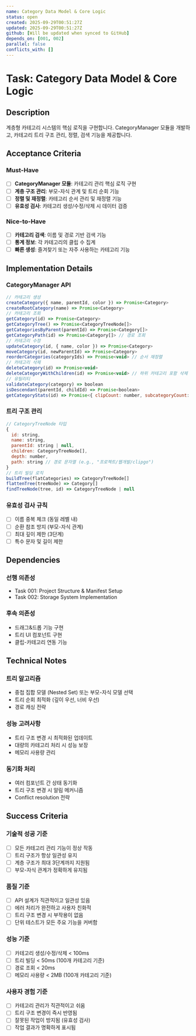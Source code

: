 ```yaml
---
name: Category Data Model & Core Logic
status: open
created: 2025-09-29T00:51:27Z
updated: 2025-09-29T00:51:27Z
github: [Will be updated when synced to GitHub]
depends_on: [001, 002]
parallel: false
conflicts_with: []
---
```

# Task: Category Data Model & Core Logic
## Description
계층형 카테고리 시스템의 핵심 로직을 구현합니다. CategoryManager 모듈을 개발하고, 카테고리 트리 구조 관리, 정렬, 검색 기능을 제공합니다.
## Acceptance Criteria
### Must-Have
- [ ] **CategoryManager 모듈**: 카테고리 관리 핵심 로직 구현
- [ ] **계층 구조 관리**: 부모-자식 관계 및 트리 순회 기능
- [ ] **정렬 및 재정렬**: 카테고리 순서 관리 및 재정렬 기능
- [ ] **유효성 검사**: 카테고리 생성/수정/삭제 시 데이터 검증
### Nice-to-Have
- [ ] **카테고리 검색**: 이름 및 경로 기반 검색 기능
- [ ] **통계 정보**: 각 카테고리의 클립 수 집계
- [ ] **빠른 생성**: 즐겨찾기 또는 자주 사용하는 카테고리 기능
## Implementation Details
### CategoryManager API
```javascript
// 카테고리 생성
createCategory({ name, parentId, color }) => Promise<Category>
createRootCategory(name) => Promise<Category>
// 카테고리 조회
getCategory(id) => Promise<Category>
getCategoryTree() => Promise<CategoryTreeNode[]>
getCategoriesByParent(parentId) => Promise<Category[]>
getCategoryPath(id) => Promise<Category[]> // 경로 조회
// 카테고리 수정
updateCategory(id, { name, color }) => Promise<Category>
moveCategory(id, newParentId) => Promise<Category>
reorderCategories(categoryIds) => Promise<void> // 순서 재정렬
// 카테고리 삭제
deleteCategory(id) => Promise<void>
deleteCategoryWithChildren(id) => Promise<void> // 하위 카테고리 포함 삭제
// 유틸리티
validateCategory(category) => boolean
isDescendant(parentId, childId) => Promise<boolean>
getCategoryStats(id) => Promise<{ clipCount: number, subcategoryCount: number }>
```
### 트리 구조 관리
```javascript
// CategoryTreeNode 타입
{
  id: string,
  name: string,
  parentId: string | null,
  children: CategoryTreeNode[],
  depth: number,
  path: string // 경로 문자열 (e.g., "프로젝트/웹개발/clipgo")
}
// 트리 빌딩 로직
buildTree(flatCategories) => CategoryTreeNode[]
flattenTree(treeNode) => Category[]
findTreeNode(tree, id) => CategoryTreeNode | null
```
### 유효성 검사 규칙
- [ ] 이름 중복 체크 (동일 레벨 내)
- [ ] 순환 참조 방지 (부모-자식 관계)
- [ ] 최대 깊이 제한 (3단계)
- [ ] 특수 문자 및 길이 제한
## Dependencies
### 선행 의존성
- Task 001: Project Structure & Manifest Setup
- Task 002: Storage System Implementation
### 후속 의존성
- 드래그&드롭 기능 구현
- 트리 UI 컴포넌트 구현
- 클립-카테고리 연동 기능
## Technical Notes
### 트리 알고리즘
- 중첩 집합 모델 (Nested Set) 또는 부모-자식 모델 선택
- 트리 순회 최적화 (깊이 우선, 너비 우선)
- 경로 캐싱 전략
### 성능 고려사항
- 트리 구조 변경 시 최적화된 업데이트
- 대량의 카테고리 처리 시 성능 보장
- 메모리 사용량 관리
### 동기화 처리
- 여러 컴포넌트 간 상태 동기화
- 트리 구조 변경 시 알림 메커니즘
- Conflict resolution 전략
## Success Criteria
### 기술적 성공 기준
- [ ] 모든 카테고리 관리 기능이 정상 작동
- [ ] 트리 구조가 항상 일관성 유지
- [ ] 계층 구조가 최대 3단계까지 지원됨
- [ ] 부모-자식 관계가 정확하게 유지됨
### 품질 기준
- [ ] API 설계가 직관적이고 일관성 있음
- [ ] 에러 처리가 완전하고 사용자 친화적
- [ ] 트리 구조 변경 시 부작용이 없음
- [ ] 단위 테스트가 모든 주요 기능을 커버함
### 성능 기준
- [ ] 카테고리 생성/수정/삭제 < 100ms
- [ ] 트리 빌딩 < 50ms (100개 카테고리 기준)
- [ ] 경로 조회 < 20ms
- [ ] 메모리 사용량 < 2MB (100개 카테고리 기준)
### 사용자 경험 기준
- [ ] 카테고리 관리가 직관적이고 쉬움
- [ ] 트리 구조 변경이 즉시 반영됨
- [ ] 잘못된 작업이 방지됨 (유효성 검사)
- [ ] 작업 결과가 명확하게 표시됨